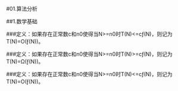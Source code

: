 #01.算法分析

##1.数学基础

###定义：如果存在正常数c和n0使得当N>=n0时T(N)<=cƒ(N)，则记为T(N)=O(ƒ(N))。

###定义：如果存在正常数c和n0使得当N>=n0时T(N)>=cƒ(N)，则记为T(N)=Ω(ƒ(N))。

###定义：如果存在正常数c和n0使得当N>=n0时T(N)<=cƒ(N)，则记为T(N)=O(ƒ(N))。
